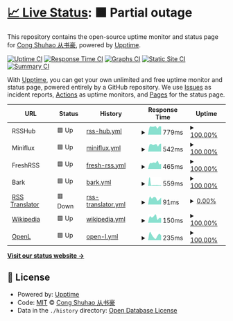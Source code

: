 # [📈 Live Status](https://status.szzn.dev): <!--live status--> **🟧 Partial outage**

This repository contains the open-source uptime monitor and status page for [Cong Shuhao 从书豪](https://status.szzn.dev), powered by [Upptime](https://github.com/upptime/upptime).

[![Uptime CI](https://github.com/congnews/upuptime/workflows/Uptime%20CI/badge.svg)](https://github.com/congnews/upuptime/actions?query=workflow%3A%22Uptime+CI%22)
[![Response Time CI](https://github.com/congnews/upuptime/workflows/Response%20Time%20CI/badge.svg)](https://github.com/congnews/upuptime/actions?query=workflow%3A%22Response+Time+CI%22)
[![Graphs CI](https://github.com/congnews/upuptime/workflows/Graphs%20CI/badge.svg)](https://github.com/congnews/upuptime/actions?query=workflow%3A%22Graphs+CI%22)
[![Static Site CI](https://github.com/congnews/upuptime/workflows/Static%20Site%20CI/badge.svg)](https://github.com/congnews/upuptime/actions?query=workflow%3A%22Static+Site+CI%22)
[![Summary CI](https://github.com/congnews/upuptime/workflows/Summary%20CI/badge.svg)](https://github.com/congnews/upuptime/actions?query=workflow%3A%22Summary+CI%22)

With [Upptime](https://upptime.js.org), you can get your own unlimited and free uptime monitor and status page, powered entirely by a GitHub repository. We use [Issues](https://github.com/congnews/upuptime/issues) as incident reports, [Actions](https://github.com/congnews/upuptime/actions) as uptime monitors, and [Pages](https://status.szzn.dev) for the status page.

<!--start: status pages-->
<!-- This summary is generated by Upptime (https://github.com/upptime/upptime) -->
<!-- Do not edit this manually, your changes will be overwritten -->
<!-- prettier-ignore -->
| URL | Status | History | Response Time | Uptime |
| --- | ------ | ------- | ------------- | ------ |
| <img alt="" src="https://s3.bmp.ovh/imgs/2023/10/02/bc42e946381bb8f6.png" height="13"> RSSHub | 🟩 Up | [rss-hub.yml](https://github.com/congnews/upuptime/commits/HEAD/history/rss-hub.yml) | <details><summary><img alt="Response time graph" src="./graphs/rss-hub/response-time-week.png" height="20"> 779ms</summary><br><a href="https://status.cong.news/history/rss-hub"><img alt="Response time 1068" src="https://img.shields.io/endpoint?url=https%3A%2F%2Fraw.githubusercontent.com%2Fcongnews%2Fupuptime%2FHEAD%2Fapi%2Frss-hub%2Fresponse-time.json"></a><br><a href="https://status.cong.news/history/rss-hub"><img alt="24-hour response time 806" src="https://img.shields.io/endpoint?url=https%3A%2F%2Fraw.githubusercontent.com%2Fcongnews%2Fupuptime%2FHEAD%2Fapi%2Frss-hub%2Fresponse-time-day.json"></a><br><a href="https://status.cong.news/history/rss-hub"><img alt="7-day response time 779" src="https://img.shields.io/endpoint?url=https%3A%2F%2Fraw.githubusercontent.com%2Fcongnews%2Fupuptime%2FHEAD%2Fapi%2Frss-hub%2Fresponse-time-week.json"></a><br><a href="https://status.cong.news/history/rss-hub"><img alt="30-day response time 855" src="https://img.shields.io/endpoint?url=https%3A%2F%2Fraw.githubusercontent.com%2Fcongnews%2Fupuptime%2FHEAD%2Fapi%2Frss-hub%2Fresponse-time-month.json"></a><br><a href="https://status.cong.news/history/rss-hub"><img alt="1-year response time 1068" src="https://img.shields.io/endpoint?url=https%3A%2F%2Fraw.githubusercontent.com%2Fcongnews%2Fupuptime%2FHEAD%2Fapi%2Frss-hub%2Fresponse-time-year.json"></a></details> | <details><summary><a href="https://status.cong.news/history/rss-hub">100.00%</a></summary><a href="https://status.cong.news/history/rss-hub"><img alt="All-time uptime 99.35%" src="https://img.shields.io/endpoint?url=https%3A%2F%2Fraw.githubusercontent.com%2Fcongnews%2Fupuptime%2FHEAD%2Fapi%2Frss-hub%2Fuptime.json"></a><br><a href="https://status.cong.news/history/rss-hub"><img alt="24-hour uptime 100.00%" src="https://img.shields.io/endpoint?url=https%3A%2F%2Fraw.githubusercontent.com%2Fcongnews%2Fupuptime%2FHEAD%2Fapi%2Frss-hub%2Fuptime-day.json"></a><br><a href="https://status.cong.news/history/rss-hub"><img alt="7-day uptime 100.00%" src="https://img.shields.io/endpoint?url=https%3A%2F%2Fraw.githubusercontent.com%2Fcongnews%2Fupuptime%2FHEAD%2Fapi%2Frss-hub%2Fuptime-week.json"></a><br><a href="https://status.cong.news/history/rss-hub"><img alt="30-day uptime 98.06%" src="https://img.shields.io/endpoint?url=https%3A%2F%2Fraw.githubusercontent.com%2Fcongnews%2Fupuptime%2FHEAD%2Fapi%2Frss-hub%2Fuptime-month.json"></a><br><a href="https://status.cong.news/history/rss-hub"><img alt="1-year uptime 99.35%" src="https://img.shields.io/endpoint?url=https%3A%2F%2Fraw.githubusercontent.com%2Fcongnews%2Fupuptime%2FHEAD%2Fapi%2Frss-hub%2Fuptime-year.json"></a></details>
| <img alt="" src="https://s3.bmp.ovh/imgs/2023/10/02/48ea1fa9a5740b1b.png" height="13"> Miniflux | 🟩 Up | [miniflux.yml](https://github.com/congnews/upuptime/commits/HEAD/history/miniflux.yml) | <details><summary><img alt="Response time graph" src="./graphs/miniflux/response-time-week.png" height="20"> 542ms</summary><br><a href="https://status.cong.news/history/miniflux"><img alt="Response time 706" src="https://img.shields.io/endpoint?url=https%3A%2F%2Fraw.githubusercontent.com%2Fcongnews%2Fupuptime%2FHEAD%2Fapi%2Fminiflux%2Fresponse-time.json"></a><br><a href="https://status.cong.news/history/miniflux"><img alt="24-hour response time 536" src="https://img.shields.io/endpoint?url=https%3A%2F%2Fraw.githubusercontent.com%2Fcongnews%2Fupuptime%2FHEAD%2Fapi%2Fminiflux%2Fresponse-time-day.json"></a><br><a href="https://status.cong.news/history/miniflux"><img alt="7-day response time 542" src="https://img.shields.io/endpoint?url=https%3A%2F%2Fraw.githubusercontent.com%2Fcongnews%2Fupuptime%2FHEAD%2Fapi%2Fminiflux%2Fresponse-time-week.json"></a><br><a href="https://status.cong.news/history/miniflux"><img alt="30-day response time 540" src="https://img.shields.io/endpoint?url=https%3A%2F%2Fraw.githubusercontent.com%2Fcongnews%2Fupuptime%2FHEAD%2Fapi%2Fminiflux%2Fresponse-time-month.json"></a><br><a href="https://status.cong.news/history/miniflux"><img alt="1-year response time 706" src="https://img.shields.io/endpoint?url=https%3A%2F%2Fraw.githubusercontent.com%2Fcongnews%2Fupuptime%2FHEAD%2Fapi%2Fminiflux%2Fresponse-time-year.json"></a></details> | <details><summary><a href="https://status.cong.news/history/miniflux">100.00%</a></summary><a href="https://status.cong.news/history/miniflux"><img alt="All-time uptime 98.39%" src="https://img.shields.io/endpoint?url=https%3A%2F%2Fraw.githubusercontent.com%2Fcongnews%2Fupuptime%2FHEAD%2Fapi%2Fminiflux%2Fuptime.json"></a><br><a href="https://status.cong.news/history/miniflux"><img alt="24-hour uptime 100.00%" src="https://img.shields.io/endpoint?url=https%3A%2F%2Fraw.githubusercontent.com%2Fcongnews%2Fupuptime%2FHEAD%2Fapi%2Fminiflux%2Fuptime-day.json"></a><br><a href="https://status.cong.news/history/miniflux"><img alt="7-day uptime 100.00%" src="https://img.shields.io/endpoint?url=https%3A%2F%2Fraw.githubusercontent.com%2Fcongnews%2Fupuptime%2FHEAD%2Fapi%2Fminiflux%2Fuptime-week.json"></a><br><a href="https://status.cong.news/history/miniflux"><img alt="30-day uptime 98.11%" src="https://img.shields.io/endpoint?url=https%3A%2F%2Fraw.githubusercontent.com%2Fcongnews%2Fupuptime%2FHEAD%2Fapi%2Fminiflux%2Fuptime-month.json"></a><br><a href="https://status.cong.news/history/miniflux"><img alt="1-year uptime 98.39%" src="https://img.shields.io/endpoint?url=https%3A%2F%2Fraw.githubusercontent.com%2Fcongnews%2Fupuptime%2FHEAD%2Fapi%2Fminiflux%2Fuptime-year.json"></a></details>
| <img alt="" src="https://s3.bmp.ovh/imgs/2023/10/02/236088cc88f4df96.png" height="13"> FreshRSS | 🟩 Up | [fresh-rss.yml](https://github.com/congnews/upuptime/commits/HEAD/history/fresh-rss.yml) | <details><summary><img alt="Response time graph" src="./graphs/fresh-rss/response-time-week.png" height="20"> 465ms</summary><br><a href="https://status.cong.news/history/fresh-rss"><img alt="Response time 668" src="https://img.shields.io/endpoint?url=https%3A%2F%2Fraw.githubusercontent.com%2Fcongnews%2Fupuptime%2FHEAD%2Fapi%2Ffresh-rss%2Fresponse-time.json"></a><br><a href="https://status.cong.news/history/fresh-rss"><img alt="24-hour response time 450" src="https://img.shields.io/endpoint?url=https%3A%2F%2Fraw.githubusercontent.com%2Fcongnews%2Fupuptime%2FHEAD%2Fapi%2Ffresh-rss%2Fresponse-time-day.json"></a><br><a href="https://status.cong.news/history/fresh-rss"><img alt="7-day response time 465" src="https://img.shields.io/endpoint?url=https%3A%2F%2Fraw.githubusercontent.com%2Fcongnews%2Fupuptime%2FHEAD%2Fapi%2Ffresh-rss%2Fresponse-time-week.json"></a><br><a href="https://status.cong.news/history/fresh-rss"><img alt="30-day response time 500" src="https://img.shields.io/endpoint?url=https%3A%2F%2Fraw.githubusercontent.com%2Fcongnews%2Fupuptime%2FHEAD%2Fapi%2Ffresh-rss%2Fresponse-time-month.json"></a><br><a href="https://status.cong.news/history/fresh-rss"><img alt="1-year response time 668" src="https://img.shields.io/endpoint?url=https%3A%2F%2Fraw.githubusercontent.com%2Fcongnews%2Fupuptime%2FHEAD%2Fapi%2Ffresh-rss%2Fresponse-time-year.json"></a></details> | <details><summary><a href="https://status.cong.news/history/fresh-rss">100.00%</a></summary><a href="https://status.cong.news/history/fresh-rss"><img alt="All-time uptime 100.00%" src="https://img.shields.io/endpoint?url=https%3A%2F%2Fraw.githubusercontent.com%2Fcongnews%2Fupuptime%2FHEAD%2Fapi%2Ffresh-rss%2Fuptime.json"></a><br><a href="https://status.cong.news/history/fresh-rss"><img alt="24-hour uptime 100.00%" src="https://img.shields.io/endpoint?url=https%3A%2F%2Fraw.githubusercontent.com%2Fcongnews%2Fupuptime%2FHEAD%2Fapi%2Ffresh-rss%2Fuptime-day.json"></a><br><a href="https://status.cong.news/history/fresh-rss"><img alt="7-day uptime 100.00%" src="https://img.shields.io/endpoint?url=https%3A%2F%2Fraw.githubusercontent.com%2Fcongnews%2Fupuptime%2FHEAD%2Fapi%2Ffresh-rss%2Fuptime-week.json"></a><br><a href="https://status.cong.news/history/fresh-rss"><img alt="30-day uptime 100.00%" src="https://img.shields.io/endpoint?url=https%3A%2F%2Fraw.githubusercontent.com%2Fcongnews%2Fupuptime%2FHEAD%2Fapi%2Ffresh-rss%2Fuptime-month.json"></a><br><a href="https://status.cong.news/history/fresh-rss"><img alt="1-year uptime 100.00%" src="https://img.shields.io/endpoint?url=https%3A%2F%2Fraw.githubusercontent.com%2Fcongnews%2Fupuptime%2FHEAD%2Fapi%2Ffresh-rss%2Fuptime-year.json"></a></details>
| <img alt="" src="https://s3.bmp.ovh/imgs/2023/09/18/8a1ac42b30390930.png" height="13"> Bark | 🟩 Up | [bark.yml](https://github.com/congnews/upuptime/commits/HEAD/history/bark.yml) | <details><summary><img alt="Response time graph" src="./graphs/bark/response-time-week.png" height="20"> 559ms</summary><br><a href="https://status.cong.news/history/bark"><img alt="Response time 595" src="https://img.shields.io/endpoint?url=https%3A%2F%2Fraw.githubusercontent.com%2Fcongnews%2Fupuptime%2FHEAD%2Fapi%2Fbark%2Fresponse-time.json"></a><br><a href="https://status.cong.news/history/bark"><img alt="24-hour response time 528" src="https://img.shields.io/endpoint?url=https%3A%2F%2Fraw.githubusercontent.com%2Fcongnews%2Fupuptime%2FHEAD%2Fapi%2Fbark%2Fresponse-time-day.json"></a><br><a href="https://status.cong.news/history/bark"><img alt="7-day response time 559" src="https://img.shields.io/endpoint?url=https%3A%2F%2Fraw.githubusercontent.com%2Fcongnews%2Fupuptime%2FHEAD%2Fapi%2Fbark%2Fresponse-time-week.json"></a><br><a href="https://status.cong.news/history/bark"><img alt="30-day response time 836" src="https://img.shields.io/endpoint?url=https%3A%2F%2Fraw.githubusercontent.com%2Fcongnews%2Fupuptime%2FHEAD%2Fapi%2Fbark%2Fresponse-time-month.json"></a><br><a href="https://status.cong.news/history/bark"><img alt="1-year response time 595" src="https://img.shields.io/endpoint?url=https%3A%2F%2Fraw.githubusercontent.com%2Fcongnews%2Fupuptime%2FHEAD%2Fapi%2Fbark%2Fresponse-time-year.json"></a></details> | <details><summary><a href="https://status.cong.news/history/bark">100.00%</a></summary><a href="https://status.cong.news/history/bark"><img alt="All-time uptime 99.96%" src="https://img.shields.io/endpoint?url=https%3A%2F%2Fraw.githubusercontent.com%2Fcongnews%2Fupuptime%2FHEAD%2Fapi%2Fbark%2Fuptime.json"></a><br><a href="https://status.cong.news/history/bark"><img alt="24-hour uptime 100.00%" src="https://img.shields.io/endpoint?url=https%3A%2F%2Fraw.githubusercontent.com%2Fcongnews%2Fupuptime%2FHEAD%2Fapi%2Fbark%2Fuptime-day.json"></a><br><a href="https://status.cong.news/history/bark"><img alt="7-day uptime 100.00%" src="https://img.shields.io/endpoint?url=https%3A%2F%2Fraw.githubusercontent.com%2Fcongnews%2Fupuptime%2FHEAD%2Fapi%2Fbark%2Fuptime-week.json"></a><br><a href="https://status.cong.news/history/bark"><img alt="30-day uptime 99.82%" src="https://img.shields.io/endpoint?url=https%3A%2F%2Fraw.githubusercontent.com%2Fcongnews%2Fupuptime%2FHEAD%2Fapi%2Fbark%2Fuptime-month.json"></a><br><a href="https://status.cong.news/history/bark"><img alt="1-year uptime 99.96%" src="https://img.shields.io/endpoint?url=https%3A%2F%2Fraw.githubusercontent.com%2Fcongnews%2Fupuptime%2FHEAD%2Fapi%2Fbark%2Fuptime-year.json"></a></details>
| <img alt="" src="https://icons.duckduckgo.com/ip3/www.rsstranslator.com.ico" height="13"> [RSS Translator](https://www.rsstranslator.com) | 🟥 Down | [rss-translator.yml](https://github.com/congnews/upuptime/commits/HEAD/history/rss-translator.yml) | <details><summary><img alt="Response time graph" src="./graphs/rss-translator/response-time-week.png" height="20"> 91ms</summary><br><a href="https://status.cong.news/history/rss-translator"><img alt="Response time 155" src="https://img.shields.io/endpoint?url=https%3A%2F%2Fraw.githubusercontent.com%2Fcongnews%2Fupuptime%2FHEAD%2Fapi%2Frss-translator%2Fresponse-time.json"></a><br><a href="https://status.cong.news/history/rss-translator"><img alt="24-hour response time 116" src="https://img.shields.io/endpoint?url=https%3A%2F%2Fraw.githubusercontent.com%2Fcongnews%2Fupuptime%2FHEAD%2Fapi%2Frss-translator%2Fresponse-time-day.json"></a><br><a href="https://status.cong.news/history/rss-translator"><img alt="7-day response time 91" src="https://img.shields.io/endpoint?url=https%3A%2F%2Fraw.githubusercontent.com%2Fcongnews%2Fupuptime%2FHEAD%2Fapi%2Frss-translator%2Fresponse-time-week.json"></a><br><a href="https://status.cong.news/history/rss-translator"><img alt="30-day response time 83" src="https://img.shields.io/endpoint?url=https%3A%2F%2Fraw.githubusercontent.com%2Fcongnews%2Fupuptime%2FHEAD%2Fapi%2Frss-translator%2Fresponse-time-month.json"></a><br><a href="https://status.cong.news/history/rss-translator"><img alt="1-year response time 155" src="https://img.shields.io/endpoint?url=https%3A%2F%2Fraw.githubusercontent.com%2Fcongnews%2Fupuptime%2FHEAD%2Fapi%2Frss-translator%2Fresponse-time-year.json"></a></details> | <details><summary><a href="https://status.cong.news/history/rss-translator">0.00%</a></summary><a href="https://status.cong.news/history/rss-translator"><img alt="All-time uptime 80.74%" src="https://img.shields.io/endpoint?url=https%3A%2F%2Fraw.githubusercontent.com%2Fcongnews%2Fupuptime%2FHEAD%2Fapi%2Frss-translator%2Fuptime.json"></a><br><a href="https://status.cong.news/history/rss-translator"><img alt="24-hour uptime 0.00%" src="https://img.shields.io/endpoint?url=https%3A%2F%2Fraw.githubusercontent.com%2Fcongnews%2Fupuptime%2FHEAD%2Fapi%2Frss-translator%2Fuptime-day.json"></a><br><a href="https://status.cong.news/history/rss-translator"><img alt="7-day uptime 0.00%" src="https://img.shields.io/endpoint?url=https%3A%2F%2Fraw.githubusercontent.com%2Fcongnews%2Fupuptime%2FHEAD%2Fapi%2Frss-translator%2Fuptime-week.json"></a><br><a href="https://status.cong.news/history/rss-translator"><img alt="30-day uptime 0.00%" src="https://img.shields.io/endpoint?url=https%3A%2F%2Fraw.githubusercontent.com%2Fcongnews%2Fupuptime%2FHEAD%2Fapi%2Frss-translator%2Fuptime-month.json"></a><br><a href="https://status.cong.news/history/rss-translator"><img alt="1-year uptime 80.74%" src="https://img.shields.io/endpoint?url=https%3A%2F%2Fraw.githubusercontent.com%2Fcongnews%2Fupuptime%2FHEAD%2Fapi%2Frss-translator%2Fuptime-year.json"></a></details>
| <img alt="" src="https://icons.duckduckgo.com/ip3/en.wikipedia.org.ico" height="13"> [Wikipedia](https://en.wikipedia.org) | 🟩 Up | [wikipedia.yml](https://github.com/congnews/upuptime/commits/HEAD/history/wikipedia.yml) | <details><summary><img alt="Response time graph" src="./graphs/wikipedia/response-time-week.png" height="20"> 150ms</summary><br><a href="https://status.cong.news/history/wikipedia"><img alt="Response time 230" src="https://img.shields.io/endpoint?url=https%3A%2F%2Fraw.githubusercontent.com%2Fcongnews%2Fupuptime%2FHEAD%2Fapi%2Fwikipedia%2Fresponse-time.json"></a><br><a href="https://status.cong.news/history/wikipedia"><img alt="24-hour response time 184" src="https://img.shields.io/endpoint?url=https%3A%2F%2Fraw.githubusercontent.com%2Fcongnews%2Fupuptime%2FHEAD%2Fapi%2Fwikipedia%2Fresponse-time-day.json"></a><br><a href="https://status.cong.news/history/wikipedia"><img alt="7-day response time 150" src="https://img.shields.io/endpoint?url=https%3A%2F%2Fraw.githubusercontent.com%2Fcongnews%2Fupuptime%2FHEAD%2Fapi%2Fwikipedia%2Fresponse-time-week.json"></a><br><a href="https://status.cong.news/history/wikipedia"><img alt="30-day response time 201" src="https://img.shields.io/endpoint?url=https%3A%2F%2Fraw.githubusercontent.com%2Fcongnews%2Fupuptime%2FHEAD%2Fapi%2Fwikipedia%2Fresponse-time-month.json"></a><br><a href="https://status.cong.news/history/wikipedia"><img alt="1-year response time 230" src="https://img.shields.io/endpoint?url=https%3A%2F%2Fraw.githubusercontent.com%2Fcongnews%2Fupuptime%2FHEAD%2Fapi%2Fwikipedia%2Fresponse-time-year.json"></a></details> | <details><summary><a href="https://status.cong.news/history/wikipedia">100.00%</a></summary><a href="https://status.cong.news/history/wikipedia"><img alt="All-time uptime 100.00%" src="https://img.shields.io/endpoint?url=https%3A%2F%2Fraw.githubusercontent.com%2Fcongnews%2Fupuptime%2FHEAD%2Fapi%2Fwikipedia%2Fuptime.json"></a><br><a href="https://status.cong.news/history/wikipedia"><img alt="24-hour uptime 100.00%" src="https://img.shields.io/endpoint?url=https%3A%2F%2Fraw.githubusercontent.com%2Fcongnews%2Fupuptime%2FHEAD%2Fapi%2Fwikipedia%2Fuptime-day.json"></a><br><a href="https://status.cong.news/history/wikipedia"><img alt="7-day uptime 100.00%" src="https://img.shields.io/endpoint?url=https%3A%2F%2Fraw.githubusercontent.com%2Fcongnews%2Fupuptime%2FHEAD%2Fapi%2Fwikipedia%2Fuptime-week.json"></a><br><a href="https://status.cong.news/history/wikipedia"><img alt="30-day uptime 100.00%" src="https://img.shields.io/endpoint?url=https%3A%2F%2Fraw.githubusercontent.com%2Fcongnews%2Fupuptime%2FHEAD%2Fapi%2Fwikipedia%2Fuptime-month.json"></a><br><a href="https://status.cong.news/history/wikipedia"><img alt="1-year uptime 100.00%" src="https://img.shields.io/endpoint?url=https%3A%2F%2Fraw.githubusercontent.com%2Fcongnews%2Fupuptime%2FHEAD%2Fapi%2Fwikipedia%2Fuptime-year.json"></a></details>
| <img alt="" src="https://icons.duckduckgo.com/ip3/openl.club.ico" height="13"> [OpenL](https://openl.club) | 🟩 Up | [open-l.yml](https://github.com/congnews/upuptime/commits/HEAD/history/open-l.yml) | <details><summary><img alt="Response time graph" src="./graphs/open-l/response-time-week.png" height="20"> 235ms</summary><br><a href="https://status.cong.news/history/open-l"><img alt="Response time 162" src="https://img.shields.io/endpoint?url=https%3A%2F%2Fraw.githubusercontent.com%2Fcongnews%2Fupuptime%2FHEAD%2Fapi%2Fopen-l%2Fresponse-time.json"></a><br><a href="https://status.cong.news/history/open-l"><img alt="24-hour response time 86" src="https://img.shields.io/endpoint?url=https%3A%2F%2Fraw.githubusercontent.com%2Fcongnews%2Fupuptime%2FHEAD%2Fapi%2Fopen-l%2Fresponse-time-day.json"></a><br><a href="https://status.cong.news/history/open-l"><img alt="7-day response time 235" src="https://img.shields.io/endpoint?url=https%3A%2F%2Fraw.githubusercontent.com%2Fcongnews%2Fupuptime%2FHEAD%2Fapi%2Fopen-l%2Fresponse-time-week.json"></a><br><a href="https://status.cong.news/history/open-l"><img alt="30-day response time 163" src="https://img.shields.io/endpoint?url=https%3A%2F%2Fraw.githubusercontent.com%2Fcongnews%2Fupuptime%2FHEAD%2Fapi%2Fopen-l%2Fresponse-time-month.json"></a><br><a href="https://status.cong.news/history/open-l"><img alt="1-year response time 162" src="https://img.shields.io/endpoint?url=https%3A%2F%2Fraw.githubusercontent.com%2Fcongnews%2Fupuptime%2FHEAD%2Fapi%2Fopen-l%2Fresponse-time-year.json"></a></details> | <details><summary><a href="https://status.cong.news/history/open-l">100.00%</a></summary><a href="https://status.cong.news/history/open-l"><img alt="All-time uptime 100.00%" src="https://img.shields.io/endpoint?url=https%3A%2F%2Fraw.githubusercontent.com%2Fcongnews%2Fupuptime%2FHEAD%2Fapi%2Fopen-l%2Fuptime.json"></a><br><a href="https://status.cong.news/history/open-l"><img alt="24-hour uptime 100.00%" src="https://img.shields.io/endpoint?url=https%3A%2F%2Fraw.githubusercontent.com%2Fcongnews%2Fupuptime%2FHEAD%2Fapi%2Fopen-l%2Fuptime-day.json"></a><br><a href="https://status.cong.news/history/open-l"><img alt="7-day uptime 100.00%" src="https://img.shields.io/endpoint?url=https%3A%2F%2Fraw.githubusercontent.com%2Fcongnews%2Fupuptime%2FHEAD%2Fapi%2Fopen-l%2Fuptime-week.json"></a><br><a href="https://status.cong.news/history/open-l"><img alt="30-day uptime 100.00%" src="https://img.shields.io/endpoint?url=https%3A%2F%2Fraw.githubusercontent.com%2Fcongnews%2Fupuptime%2FHEAD%2Fapi%2Fopen-l%2Fuptime-month.json"></a><br><a href="https://status.cong.news/history/open-l"><img alt="1-year uptime 100.00%" src="https://img.shields.io/endpoint?url=https%3A%2F%2Fraw.githubusercontent.com%2Fcongnews%2Fupuptime%2FHEAD%2Fapi%2Fopen-l%2Fuptime-year.json"></a></details>

<!--end: status pages-->

[**Visit our status website →**](https://status.szzn.dev)

## 📄 License

- Powered by: [Upptime](https://github.com/upptime/upptime)
- Code: [MIT](./LICENSE) © [Cong Shuhao 从书豪](https://status.szzn.dev)
- Data in the `./history` directory: [Open Database License](https://opendatacommons.org/licenses/odbl/1-0/)
